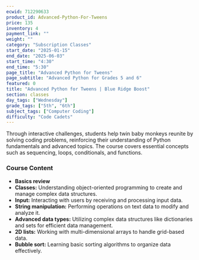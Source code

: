 ```yaml
---
ecwid: 712290633
product_id: Advanced-Python-For-Tweens
price: 135
inventory: 4
payment_link: ""
weight: ""
category: "Subscription Classes"
start_date: "2025-01-15"
end_date: "2025-06-03"
start_time: "4:30"
end_time: "5:30"
page_title: "Advanced Python for Tweens"
page_subtitle: "Advanced Python for Grades 5 and 6"
featured: 0
title: "Advanced Python for Tweens | Blue Ridge Boost"
section: classes
day_tags: ["Wednesday"]
grade_tags: ["5th", "6th"]
subject_tags: ["Computer Coding"]
difficulty: "Code Cadets"
---
```

<p>Through interactive challenges, students help twin baby monkeys reunite by solving coding problems, reinforcing their understanding of Python fundamentals and advanced topics. The course covers essential concepts such as sequencing, loops, conditionals, and functions. </p><h3>Course Content</h3><ul>
    <li><strong><strong>Basics review</strong><br></strong></li><li><strong>Classes:</strong> Understanding object-oriented programming to create and manage complex data structures.</li><li><strong>Input:</strong> Interacting with users by receiving and processing input data.</li><li><strong>String manipulation:</strong> Performing operations on text data to modify and analyze it.</li><li><strong>Advanced data types:</strong> Utilizing complex data structures like dictionaries and sets for efficient data management.</li><li><strong>2D lists:</strong> Working with multi-dimensional arrays to handle grid-based data.</li><li><strong>Bubble sort:</strong> Learning basic sorting algorithms to organize data effectively.</li></ul>
